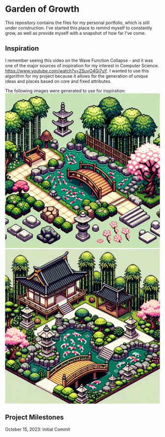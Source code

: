 # Garden of Growth

This repository contains the files for my personal portfolio, which is still
under construction. I've started this place to remind myself to constantly grow,
as well as provide myself with a snapshot of how far I've come.

## Inspiration

I remember seeing this video on the Wave Function Collapse - and it was one of
the major sources of inspiration for my interest in Computer Science.
https://www.youtube.com/watch?v=2SuvO4Gi7uY. I wanted to use this algorithm for
my project because it allows for the generation of unique ideas and places based
on core and fixed attributes.

The following images were generated to use for inspiration:
![design1](https://raw.githubusercontent.com/raybbian/garden-of-growth/master/planning/design1.webp)
![design2](https://raw.githubusercontent.com/raybbian/garden-of-growth/master/planning/design2.webp)

## Project Milestones

October 15, 2023: Initial Commit
